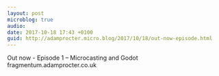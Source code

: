 ```yaml
---
layout: post
microblog: true
audio: 
date: 2017-10-18 17:43 +0100
guid: http://adamprocter.micro.blog/2017/10/18/out-now-episode.html
---
```

Out now - Episode 1 – Microcasting and Godot fragmentum.adamprocter.co.uk
